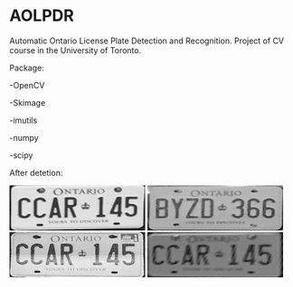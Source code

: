 # AOLPDR
Automatic Ontario License Plate Detection and Recognition. Project of CV course in the University of Toronto.



Package:

-OpenCV

-Skimage

-imutils

-numpy

-scipy

After detetion:

![](detection/homography_plates/masked_cars1_0car_lp.png)
![](detection/homography_plates/masked_cars2_0car_lp.png)
![](detection/homography_plates/masked_cars3_0car_lp.png)
![](detection/homography_plates/masked_cars5_0car_lp.png)

